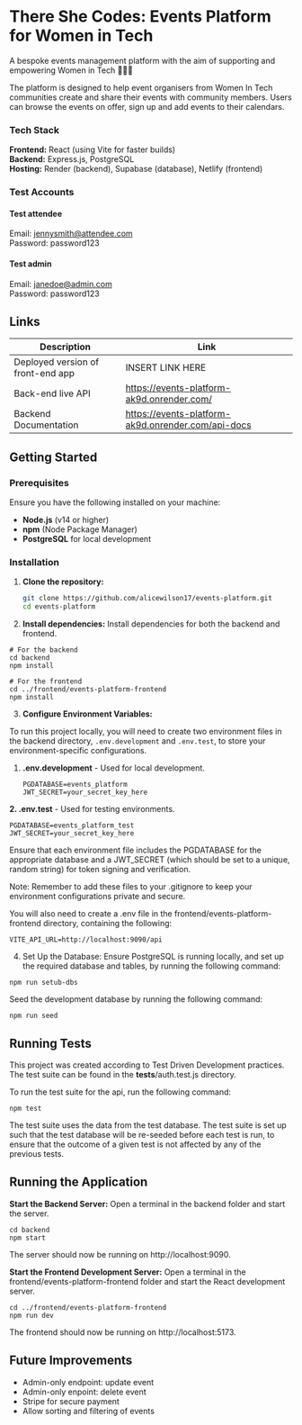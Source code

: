 # There She Codes: Events Platform for Women in Tech

A bespoke events management platform with the aim of supporting and empowering Women in Tech 👩‍💻✨

The platform is designed to help event organisers from Women In Tech communities create and share their events with community members. Users can browse the events on offer, sign up and add events to their calendars.

### Tech Stack
<b>Frontend:</b> React (using Vite for faster builds) \
<b>Backend:</b> Express.js, PostgreSQL \
<b>Hosting:</b> Render (backend), Supabase (database), Netlify (frontend)

### Test Accounts

#### Test attendee
Email: jennysmith@attendee.com \
Password: password123

#### Test admin
Email: janedoe@admin.com \
Password: password123

## Links

Description | Link
--- | ---
Deployed version of front-end app | INSERT LINK HERE
Back-end live API | https://events-platform-ak9d.onrender.com/
Backend Documentation | https://events-platform-ak9d.onrender.com/api-docs


## Getting Started

### Prerequisites
Ensure you have the following installed on your machine:
- **Node.js** (v14 or higher)
- **npm** (Node Package Manager)
- **PostgreSQL** for local development

### Installation

1. **Clone the repository:**
   ```bash
   git clone https://github.com/alicewilson17/events-platform.git
   cd events-platform
   ```

2. **Install dependencies:** Install dependencies for both the backend and frontend.

```
# For the backend
cd backend
npm install

# For the frontend
cd ../frontend/events-platform-frontend
npm install
```

3. **Configure Environment Variables:**

To run this project locally, you will need to create two environment files in the backend directory, `.env.development` and `.env.test`, to store your environment-specific configurations.

1. **.env.development** - Used for local development.
   ```
   PGDATABASE=events_platform
   JWT_SECRET=your_secret_key_here 
   ```

**2. .env.test** - Used for testing environments.
```
PGDATABASE=events_platform_test
JWT_SECRET=your_secret_key_here
```
Ensure that each environment file includes the PGDATABASE for the appropriate database and a JWT_SECRET (which should be set to a unique, random string) for token signing and verification.

Note: Remember to add these files to your .gitignore to keep your environment configurations private and secure. 

You will also need to create a .env file in the frontend/events-platform-frontend directory, containing the following:

```
VITE_API_URL=http://localhost:9090/api
```

4. Set Up the Database: Ensure PostgreSQL is running locally, and set up the required database and tables, by running the following command:

```
npm run setub-dbs
```

Seed the development database by running the following command:

```
npm run seed
```

## Running Tests
This project was created according to Test Driven Development practices. The test suite can be found in the __tests__/auth.test.js directory.

To run the test suite for the api, run the following command:
```
npm test
```
The test suite uses the data from the test database. The test suite is set up such that the test database will be re-seeded before each test is run, to ensure that the outcome of a given test is not affected by any of the previous tests.

## Running the Application
**Start the Backend Server:** Open a terminal in the backend folder and start the server.
```
cd backend
npm start
```
The server should now be running on http://localhost:9090.

**Start the Frontend Development Server:** Open a terminal in the frontend/events-platform-frontend folder and start the React development server.
```
cd ../frontend/events-platform-frontend
npm run dev
```
The frontend should now be running on http://localhost:5173.

## Future Improvements
- Admin-only endpoint: update event
- Admin-only enpoint: delete event
- Stripe for secure payment
- Allow sorting and filtering of events